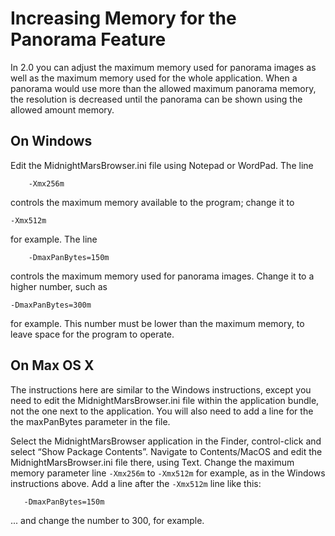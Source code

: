 # Increasing Memory for the Panorama Feature #

In 2.0 you can adjust the maximum memory used for panorama images as well as the maximum memory used for the whole application.  When a panorama would use more than the allowed maximum panorama memory, the resolution is decreased until the panorama can be shown using the allowed amount memory.

## On Windows ##

Edit the MidnightMarsBrowser.ini file using Notepad or WordPad.  The line

`    -Xmx256m`

controls the maximum memory available to the program; change it to

`-Xmx512m`

for example. The line

`    -DmaxPanBytes=150m`

controls the maximum memory used for panorama images.  Change it to a higher number, such as

`-DmaxPanBytes=300m`

for example.  This number must be lower than the maximum memory, to leave space for the program to operate.

## On Max OS X ##

The instructions here are similar to the Windows instructions, except you need to edit the MidnightMarsBrowser.ini file within the application bundle, not the one next to  the application. You will also need to add a line for the the maxPanBytes parameter in the file.

Select the MidnightMarsBrowser application in the Finder, control-click and select “Show Package Contents”. Navigate to Contents/MacOS and edit the MidnightMarsBrowser.ini file there, using Text. Change the maximum memory parameter line `-Xmx256m` to `-Xmx512m` for example, as in the Windows instructions above.  Add a line after the `-Xmx512m` line like this:

`   -DmaxPanBytes=150m`

... and change the number to 300, for example.